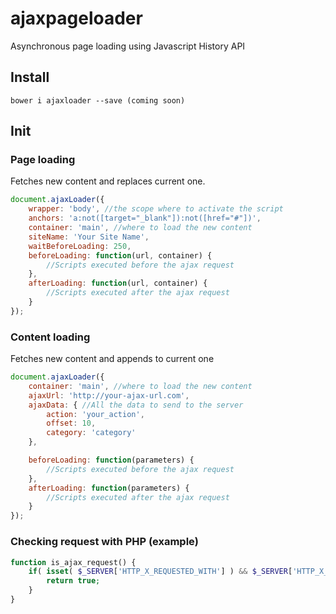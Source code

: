 # ajaxpageloader
Asynchronous page loading using Javascript History API
## Install
`bower i ajaxloader --save (coming soon)`

## Init
### Page loading
Fetches new content and replaces current one.
``` js
document.ajaxLoader({
    wrapper: 'body', //the scope where to activate the script
    anchors: 'a:not([target="_blank"]):not([href="#"])',
    container: 'main', //where to load the new content
    siteName: 'Your Site Name',
    waitBeforeLoading: 250,
    beforeLoading: function(url, container) {
        //Scripts executed before the ajax request
    },
    afterLoading: function(url, container) {
        //Scripts executed after the ajax request
    }
});
```
### Content loading
Fetches new content and appends to current one
``` js
document.ajaxLoader({
    container: 'main', //where to load the new content
    ajaxUrl: 'http://your-ajax-url.com',
    ajaxData: { //All the data to send to the server
        action: 'your_action',
        offset: 10,
        category: 'category'
    },

    beforeLoading: function(parameters) {
        //Scripts executed before the ajax request
    },
    afterLoading: function(parameters) {
        //Scripts executed after the ajax request
    }
});
```

### Checking request with PHP (example)
``` php
function is_ajax_request() {
    if( isset( $_SERVER['HTTP_X_REQUESTED_WITH'] ) && $_SERVER['HTTP_X_REQUESTED_WITH'] == 'BAWXMLHttpRequest' ){
        return true;
    }
}
```
